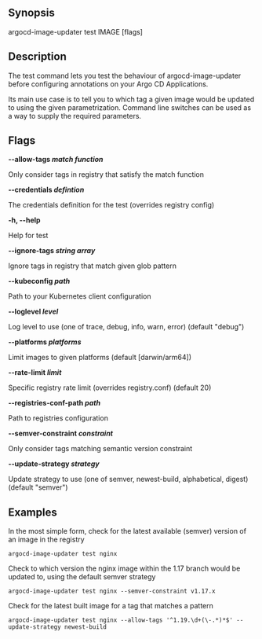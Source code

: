 ## Synopsis

argocd-image-updater test IMAGE [flags]

## Description

The test command lets you test the behaviour of argocd-image-updater before
configuring annotations on your Argo CD Applications.

Its main use case is to tell you to which tag a given image would be updated
to using the given parametrization. Command line switches can be used as a
way to supply the required parameters.
  
## Flags

**--allow-tags *match function***            
      
Only consider tags in registry that satisfy the match function
      
**--credentials *defintion***            

The credentials definition for the test (overrides registry config)

**-h, --help**

Help for test
      
**--ignore-tags *string array***

Ignore tags in registry that match given glob pattern

**--kubeconfig *path***            

Path to your Kubernetes client configuration
      
**--loglevel *level***

Log level to use (one of trace, debug, info, warn, error) (default "debug")
      
**--platforms *platforms***   

Limit images to given platforms (default [darwin/arm64])

**--rate-limit *limit***    

Specific registry rate limit (overrides registry.conf) (default 20)

**--registries-conf-path *path***

Path to registries configuration
 
**--semver-constraint *constraint***  

Only consider tags matching semantic version constraint

**--update-strategy *strategy***

Update strategy to use (one of semver, newest-build, alphabetical, digest) (default "semver")

## Examples

In the most simple form, check for the latest available (semver) version of
an image in the registry

`argocd-image-updater test nginx`

Check to which version the nginx image within the 1.17 branch would be
updated to, using the default semver strategy

`argocd-image-updater test nginx --semver-constraint v1.17.x`

Check for the latest built image for a tag that matches a pattern

`argocd-image-updater test nginx --allow-tags '^1.19.\d+(\-.*)*$' --update-strategy newest-build`
